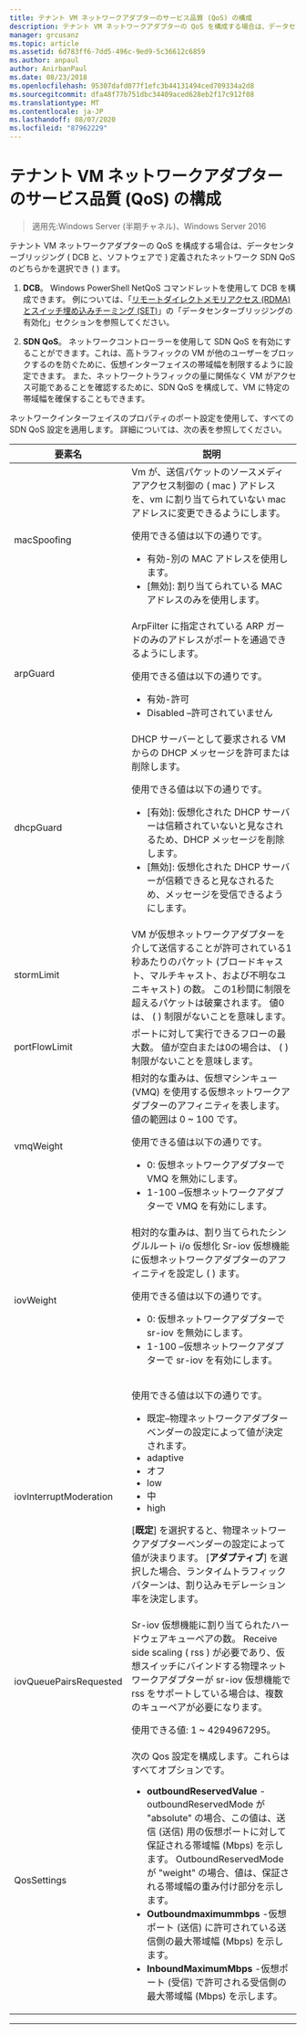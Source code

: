 ```yaml
---
title: テナント VM ネットワークアダプターのサービス品質 (QoS) の構成
description: テナント VM ネットワークアダプターの QoS を構成する場合は、データセンターブリッジング \( DCB と、ソフトウェアで \) 定義されたネットワーク SDN QoS のどちらかを選択でき \( \) ます。
manager: grcusanz
ms.topic: article
ms.assetid: 6d783ff6-7dd5-496c-9ed9-5c36612c6859
ms.author: anpaul
author: AnirbanPaul
ms.date: 08/23/2018
ms.openlocfilehash: 95307dafd077f1efc3b44131494ced709334a2d8
ms.sourcegitcommit: dfa48f77b751dbc34409aced628eb2f17c912f08
ms.translationtype: MT
ms.contentlocale: ja-JP
ms.lasthandoff: 08/07/2020
ms.locfileid: "87962229"
---
```

# <a name="configure-quality-of-service-qos-for-a-tenant-vm-network-adapter"></a>テナント VM ネットワークアダプターのサービス品質 (QoS) の構成

>適用先:Windows Server (半期チャネル)、Windows Server 2016

テナント VM ネットワークアダプターの QoS を構成する場合は、データセンターブリッジング \( DCB と、ソフトウェアで \) 定義されたネットワーク SDN QoS のどちらかを選択でき \( \) ます。

1.    **DCB**。 Windows PowerShell NetQoS コマンドレットを使用して DCB を構成できます。 例については、「[リモートダイレクトメモリアクセス (RDMA) とスイッチ埋め込みチーミング (SET)](../../../virtualization/hyper-v-virtual-switch/RDMA-and-Switch-Embedded-Teaming.md)」の「データセンターブリッジングの有効化」セクションを参照してください。

2.    **SDN QoS**。 ネットワークコントローラーを使用して SDN QoS を有効にすることができます。これは、高トラフィックの VM が他のユーザーをブロックするのを防ぐために、仮想インターフェイスの帯域幅を制限するように設定できます。  また、ネットワークトラフィックの量に関係なく VM がアクセス可能であることを確認するために、SDN QoS を構成して、VM に特定の帯域幅を確保することもできます。

ネットワークインターフェイスのプロパティのポート設定を使用して、すべての SDN QoS 設定を適用します。 詳細については、次の表を参照してください。

|要素名|説明|
|------------|-----------|
|macSpoofing| Vm が、送信パケットのソースメディアアクセス制御の \( mac \) アドレスを、vm に割り当てられていない mac アドレスに変更できるようにします。<p>使用できる値は以下の通りです。<ul><li>有効-別の MAC アドレスを使用します。</li><li>[無効]: 割り当てられている MAC アドレスのみを使用します。</li></ul>|
|arpGuard| ArpFilter に指定されている ARP ガードのみのアドレスがポートを通過できるようにします。<p>使用できる値は以下の通りです。<ul><li>有効-許可</li><li>Disabled –許可されていません</li></ul>|
|dhcpGuard| DHCP サーバーとして要求される VM からの DHCP メッセージを許可または削除します。 <p>使用できる値は以下の通りです。<ul><li>[有効]: 仮想化された DHCP サーバーは信頼されていないと見なされるため、DHCP メッセージを削除します。</li><li>[無効]: 仮想化された DHCP サーバーが信頼できると見なされるため、メッセージを受信できるようにします。</li></ul>|
|stormLimit| VM が仮想ネットワークアダプターを介して送信することが許可されている1秒あたりのパケット (ブロードキャスト、マルチキャスト、および不明なユニキャスト) の数。 この1秒間に制限を超えるパケットは破棄されます。 値0は、 \( \) 制限がないことを意味します。|
|portFlowLimit| ポートに対して実行できるフローの最大数。 値が空白または0の場合は、 \( \) 制限がないことを意味します。 |
|vmqWeight| 相対的な重みは、仮想マシンキュー (VMQ) を使用する仮想ネットワークアダプターのアフィニティを表します。 値の範囲は 0 ~ 100 です。<p>使用できる値は以下の通りです。<ul><li>0: 仮想ネットワークアダプターで VMQ を無効にします。</li><li>1-100 –仮想ネットワークアダプターで VMQ を有効にします。</li></ul>|
|iovWeight| 相対的な重みは、割り当てられたシングルルート i/o 仮想化 Sr-iov 仮想機能に仮想ネットワークアダプターのアフィニティを設定し \( \) ます。 <p>使用できる値は以下の通りです。<ul><li>0: 仮想ネットワークアダプターで sr-iov を無効にします。</li><li>1-100 –仮想ネットワークアダプターで sr-iov を有効にします。</li></ul>|
|iovInterruptModeration|<p>使用できる値は以下の通りです。<ul><li>既定–物理ネットワークアダプターベンダーの設定によって値が決定されます。</li><li>adaptive </li><li>オフ </li><li>low</li><li>中</li><li>high</li></ul><p>[**既定**] を選択すると、物理ネットワークアダプターベンダーの設定によって値が決まります。  [**アダプティブ**] を選択した場合、ランタイムトラフィックパターンは、割り込みモデレーション率を決定します。|
|iovQueuePairsRequested| Sr-iov 仮想機能に割り当てられたハードウェアキューペアの数。 Receive side scaling \( rss \) が必要であり、仮想スイッチにバインドする物理ネットワークアダプターが sr-iov 仮想機能で rss をサポートしている場合は、複数のキューペアが必要になります。 <p>使用できる値: 1 ~ 4294967295。|
|QosSettings| 次の Qos 設定を構成します。これらはすべてオプションです。 <ul><li>**outboundReservedValue** -outboundReservedMode が "absolute" の場合、この値は、送信 (送信) 用の仮想ポートに対して保証される帯域幅 (Mbps) を示します。 OutboundReservedMode が "weight" の場合、値は、保証される帯域幅の重み付け部分を示します。</li><li>**Outboundmaximummbps** -仮想ポート (送信) に許可されている送信側の最大帯域幅 (Mbps) を示します。</li><li>**InboundMaximumMbps** -仮想ポート (受信) で許可される受信側の最大帯域幅 (Mbps) を示します。</li></ul> |

---